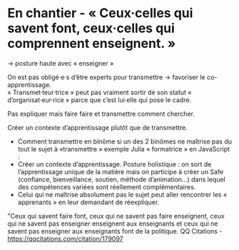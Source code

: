 # En chantier - « Ceux·celles qui savent font, ceux·celles qui comprennent enseignent. »

→ posture haute avec « enseigner »   

On est pas obligé·e·s d’être experts pour transmettre → favoriser le co-apprentissage.   
« Transmet·teur·trice » peut pas vraiment sortir de son statut « d’organisat·eur·rice » parce que c’est lui·elle qui pose le cadre.

Pas expliquer mais faire faire et transmettre comment chercher.  

Créer un contexte d’apprentissage plutôt que de transmettre.  

-	Comment transmettre en binôme si un des 2 binômes ne maîtrise pas du tout le sujet à «transmettre » exemple Julia « formatrice » en JavaScript : 
-	Créer un contexte d’apprentissage. Posture holistique : on sort de l’apprentissage unique de la matière mais on participe à créer un Safe (confiance, bienveillance, soutien, méthode d’animation…) dans lequel des compétences variées sont réellement complémentaires.
-	Celui qui ne maîtrise absolument pas le sujet peut aller rencontrer les « apprenants » en leur demandant de réexpliquer. 

"Ceux qui savent faire font, ceux qui ne savent pas faire enseignent,
ceux qui ne savent pas enseigner enseignent aux enseignants et ceux qui
ne savent pas enseigner aux enseignants font de la politique.
QQ Citations - https://qqcitations.com/citation/179097
